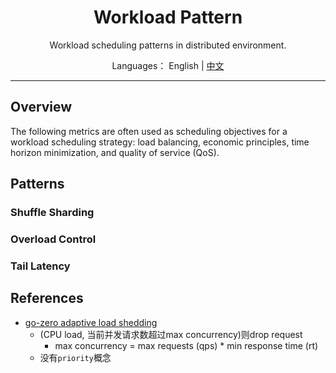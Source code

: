 <h1 align="center">Workload Pattern</h1>

<div align="center">

Workload scheduling patterns in distributed environment.

</div>

<div align="center">

Languages： English | [中文](README.zh-cn.md)
</div>

----

## Overview

The following metrics are often used as scheduling objectives for a workload scheduling strategy: load balancing, economic principles, time horizon minimization, and quality of service (QoS).

## Patterns

### Shuffle Sharding

### Overload Control

### Tail Latency

## References

- [go-zero adaptive load shedding](https://github.com/zeromicro/go-zero/blob/master/core/load/adaptiveshedder.go)
   - (CPU load, 当前并发请求数超过max concurrency)则drop request
      - max concurrency = max requests (qps) * min response time (rt)
   - 没有`priority`概念

